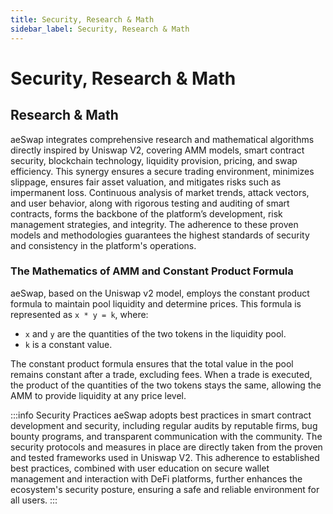 ```yaml
---
title: Security, Research & Math
sidebar_label: Security, Research & Math
---
```


# Security, Research & Math

## Research & Math
aeSwap integrates comprehensive research and mathematical algorithms directly inspired by Uniswap V2, covering AMM models, smart contract security, blockchain technology, liquidity provision, pricing, and swap efficiency. This synergy ensures a secure trading environment, minimizes slippage, ensures fair asset valuation, and mitigates risks such as impermanent loss. Continuous analysis of market trends, attack vectors, and user behavior, along with rigorous testing and auditing of smart contracts, forms the backbone of the platform’s development, risk management strategies, and integrity. The adherence to these proven models and methodologies guarantees the highest standards of security and consistency in the platform's operations.

### The Mathematics of AMM and Constant Product Formula

aeSwap, based on the Uniswap v2 model, employs the constant product formula to maintain pool liquidity and determine prices. This formula is represented as `x * y = k`, where:
- `x` and `y` are the quantities of the two tokens in the liquidity pool.
- `k` is a constant value.

The constant product formula ensures that the total value in the pool remains constant after a trade, excluding fees. When a trade is executed, the product of the quantities of the two tokens stays the same, allowing the AMM to provide liquidity at any price level.


:::info Security Practices
aeSwap adopts best practices in smart contract development and security, including regular audits by reputable firms, bug bounty programs, and transparent communication with the community. The security protocols and measures in place are directly taken from the proven and tested frameworks used in Uniswap V2. This adherence to established best practices, combined with user education on secure wallet management and interaction with DeFi platforms, further enhances the ecosystem's security posture, ensuring a safe and reliable environment for all users.
:::

